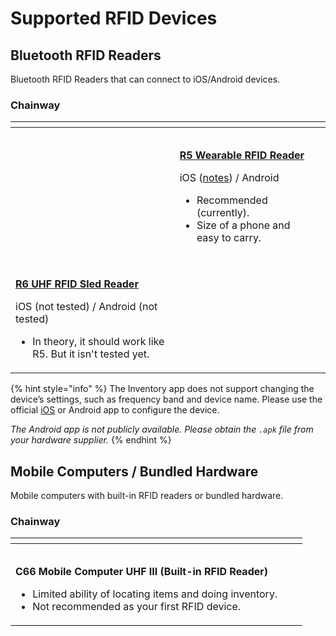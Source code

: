 # Supported RFID Devices

## Bluetooth RFID Readers <a href="#bluetooth-rfid-readers" id="bluetooth-rfid-readers"></a>

Bluetooth RFID Readers that can connect to iOS/Android devices.

### Chainway

<table data-view="cards"><thead><tr><th></th><th></th><th></th></tr></thead><tbody><tr><td></td><td><p><a href="https://www.chainway.net/Products/Info/59"><img src="https://hackmd.io/_uploads/r1yPHJQD2.png" alt="" data-size="original"></a></p><p><a href="chainway-r5.md"><strong>R5 Wearable RFID Reader</strong></a></p><p>iOS (<a href="chainway-r5.md#notes-on-ios">notes</a>) / Android</p><ul><li>Recommended (currently).</li><li>Size of a phone and easy to carry.</li></ul></td><td></td></tr><tr><td><p></p><p><a href="https://www.chainway.net/Products/Info/52"><img src="https://hackmd.io/_uploads/ry_gxG7D3.png" alt=""></a></p><p><a href="https://www.chainway.net/Products/Info/52"><strong>R6 UHF RFID Sled Reader</strong></a></p><p>iOS (not tested) / Android (not tested)</p><ul><li>In theory, it should work like R5. But it isn't tested yet.</li></ul></td><td></td><td></td></tr></tbody></table>



{% hint style="info" %}
The Inventory app does not support changing the device’s settings, such as frequency band and device name. Please use the official [iOS](https://apps.apple.com/us/app/uhfdemo/id1456577729) or Android app to configure the device.

_The Android app is not publicly available. Please obtain the `.apk` file from your hardware supplier._
{% endhint %}

## Mobile Computers / Bundled Hardware <a href="#mobile-computers-bundled-hardware" id="mobile-computers-bundled-hardware"></a>

Mobile computers with built-in RFID readers or bundled hardware.

### Chainway

<table data-view="cards"><thead><tr><th></th><th></th><th></th></tr></thead><tbody><tr><td><p><a href="https://www.chainway.net/Products/Info/111"><img src="https://hackmd.io/_uploads/B1wwS1QPh.png" alt=""></a></p><p><strong>C66 Mobile Computer UHF III (Built-in RFID Reader)</strong></p><ul><li>Limited ability of locating items and doing inventory.</li><li>Not recommended as your first RFID device.</li></ul></td><td></td><td></td></tr></tbody></table>

